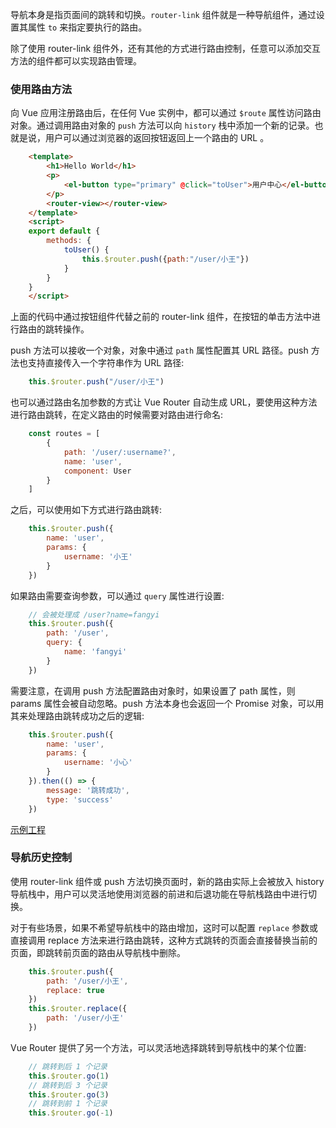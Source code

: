 
导航本身是指页面间的跳转和切换。`router-link` 组件就是一种导航组件，通过设置其属性 `to` 来指定要执行的路由。

除了使用 router-link 组件外，还有其他的方式进行路由控制，任意可以添加交互方法的组件都可以实现路由管理。

### 使用路由方法

向 Vue 应用注册路由后，在任何 Vue 实例中，都可以通过 `$route` 属性访问路由对象。通过调用路由对象的 `push` 方法可以向 `history` 栈中添加一个新的记录。也就是说，用户可以通过浏览器的返回按钮返回上一个路由的 URL 。

```html
    <template>
        <h1>Hello World</h1>
        <p>
            <el-button type="primary" @click="toUser">用户中心</el-button>
        </p>
        <router-view></router-view>
    </template>
    <script>
    export default {
        methods: {
            toUser() {
                this.$router.push({path:"/user/小王"})
            }
        }
    }
    </script>
```
上面的代码中通过按钮组件代替之前的 router-link 组件，在按钮的单击方法中进行路由的跳转操作。

push 方法可以接收一个对象，对象中通过 `path` 属性配置其 URL 路径。push 方法也支持直接传入一个字符串作为 URL 路径:
```js
    this.$router.push("/user/小王")
```

也可以通过路由名加参数的方式让 Vue Router 自动生成 URL，要使用这种方法进行路由跳转，在定义路由的时候需要对路由进行命名:
```js
    const routes = [
        {
            path: '/user/:username?',
            name: 'user',
            component: User
        }
    ]
```
之后，可以使用如下方式进行路由跳转:
```js
    this.$router.push({
        name: 'user',
        params: {
            username: '小王'
        }
    })
```

如果路由需要查询参数，可以通过 `query` 属性进行设置:
```js
    // 会被处理成 /user?name=fangyi
    this.$router.push({
        path: '/user',
        query: {
            name: 'fangyi'
        }
    })
```

需要注意，在调用 push 方法配置路由对象时，如果设置了 path 属性，则 params 属性会被自动忽略。push 方法本身也会返回一个 Promise 对象，可以用其来处理路由跳转成功之后的逻辑:
```js
    this.$router.push({
        name: 'user',
        params: {
            username: '小心'
        }
    }).then(() => {
        message: '跳转成功',
        type: 'success'
    })
```

[示例工程](t/03_push)

### 导航历史控制

使用 router-link 组件或 push 方法切换页面时，新的路由实际上会被放入 history 导航栈中，用户可以灵活地使用浏览器的前进和后退功能在导航栈路由中进行切换。

对于有些场景，如果不希望导航栈中的路由增加，这时可以配置 `replace` 参数或直接调用 replace 方法来进行路由跳转，这种方式跳转的页面会直接替换当前的页面，即跳转前页面的路由从导航栈中删除。
```js
    this.$router.push({
        path: '/user/小王',
        replace: true
    })
    this.$router.replace({
        path: '/user/小王'
    })
```

Vue Router 提供了另一个方法，可以灵活地选择跳转到导航栈中的某个位置:
```js
    // 跳转到后 1 个记录
    this.$router.go(1)
    // 跳转到后 3 个记录
    this.$router.go(3)
    // 跳转到前 1 个记录
    this.$router.go(-1)
```
